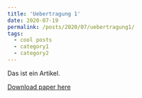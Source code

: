 ```yaml
---
title: 'Uebertragung 1'
date: 2020-07-19
permalink: /posts/2020/07/uebertragung1/
tags:
  - cool posts
  - category1
  - category2
---
```


Das ist ein Artikel.

[Download paper here](https://uwedeportivo.github.io/josef/files/uebertrag_1.pdf)

